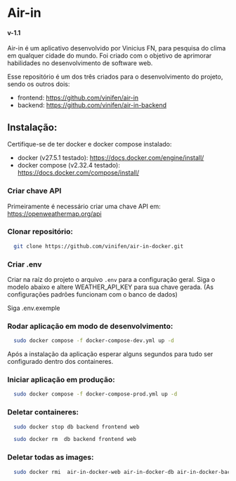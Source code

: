 # Air-in
#### v-1.1

Air-in é um aplicativo desenvolvido por Vinicius FN, para pesquisa do clima em qualquer cidade do mundo. Foi criado com o objetivo de aprimorar habilidades no desenvolvimento de software web.

Esse repositório é um dos três criados para o desenvolvimento do projeto, sendo os outros dois:
- frontend: https://github.com/vinifen/air-in
- backend: https://github.com/vinifen/air-in-backend


## Instalação:

Certifique-se de ter docker e docker compose instalado:
- docker (v27.5.1 testado): https://docs.docker.com/engine/install/
- docker compose (v2.32.4 testado): https://docs.docker.com/compose/install/

### Criar chave API 
Primeiramente é necessário criar uma chave API em: https://openweathermap.org/api


### Clonar repositório:

```bash
  git clone https://github.com/vinifen/air-in-docker.git
```

### Criar .env

Criar na raíz do projeto o arquivo `.env` para a configuração geral.
Siga o modelo abaixo e altere WEATHER_API_KEY para sua chave gerada.
(As configurações padrões funcionam com o banco de dados)

Siga .env.exemple


### Rodar aplicação em modo de desenvolvimento:

```bash
  sudo docker compose -f docker-compose-dev.yml up -d
```

Após a instalação da aplicação esperar alguns segundos para tudo ser configurado dentro dos containeres.

### Iniciar aplicação em produção:

```bash
  sudo docker compose -f docker-compose-prod.yml up -d
```

### Deletar containeres:

```bash
  sudo docker stop db backend frontend web
```

```bash
  sudo docker rm  db backend frontend web
```

### Deletar todas as images:

```bash
  sudo docker rmi  air-in-docker-web air-in-docker-db air-in-docker-backend air-in-docker-frontend node:23-alpine3.20
```

